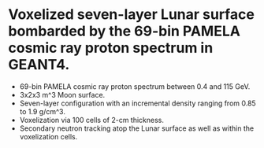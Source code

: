 # Voxelized seven-layer Lunar surface bombarded by the 69-bin PAMELA cosmic ray proton spectrum in GEANT4.
* 69-bin PAMELA cosmic ray proton spectrum between 0.4 and 115 GeV.
* 3x2x3 m^3 Moon surface.
* Seven-layer configuration with an incremental density ranging from 0.85 to 1.9 g/cm^3.
* Voxelization via 100 cells of 2-cm thickness.
* Secondary neutron tracking atop the Lunar surface as well as within the voxelization cells.
